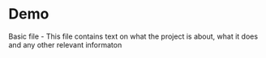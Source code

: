 # Demo

Basic file - 
This file contains text on what the project is about, what it does and any other relevant informaton

